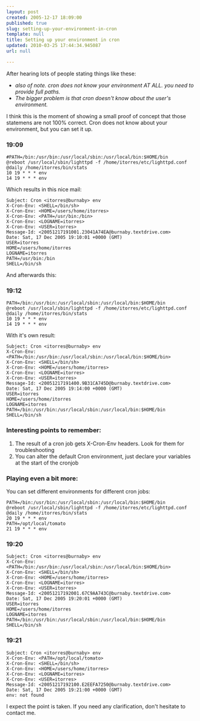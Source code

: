 ```yaml
---
layout: post
created: 2005-12-17 18:09:00
published: true
slug: setting-up-your-environment-in-cron
template: null
title: Setting up your environment in cron
updated: 2010-03-25 17:44:34.945087
url: null

---
```


After hearing lots of people stating things like these:

* _also of note. cron does not know your environment AT ALL. you need to provide full paths._
* _The bigger problem is that cron doesn't know about the user's environment._

I think this is the moment of showing a small proof of concept that those statemens are not 100% correct. Cron does not know about your environment, but you can set it up.

### 19:09
	#PATH=/bin:/usr/bin:/usr/local/sbin:/usr/local/bin:$HOME/bin
	@reboot /usr/local/sbin/lighttpd -f /home/itorres/etc/lighttpd.conf
	@daily /home/itorres/bin/stats
	10 19 * * * env
	14 19 * * * env

Which results in this nice mail:

	Subject: Cron <itorres@burnaby> env
	X-Cron-Env: <SHELL=/bin/sh>
	X-Cron-Env: <HOME=/users/home/itorres>
	X-Cron-Env: <PATH=/usr/bin:/bin>
	X-Cron-Env: <LOGNAME=itorres>
	X-Cron-Env: <USER=itorres>
	Message-Id: <20051217191001.23041A74EA@burnaby.textdrive.com>
	Date: Sat, 17 Dec 2005 19:10:01 +0000 (GMT)
	USER=itorres
	HOME=/users/home/itorres
	LOGNAME=itorres
	PATH=/usr/bin:/bin
	SHELL=/bin/sh

And afterwards this:

### 19:12

	PATH=/bin:/usr/bin:/usr/local/sbin:/usr/local/bin:$HOME/bin
	@reboot /usr/local/sbin/lighttpd -f /home/itorres/etc/lighttpd.conf
	@daily /home/itorres/bin/stats
	10 19 * * * env
	14 19 * * * env

With it's own result:

	Subject: Cron <itorres@burnaby> env
	X-Cron-Env: <PATH=/bin:/usr/bin:/usr/local/sbin:/usr/local/bin:$HOME/bin>
	X-Cron-Env: <SHELL=/bin/sh>
	X-Cron-Env: <HOME=/users/home/itorres>
	X-Cron-Env: <LOGNAME=itorres>
	X-Cron-Env: <USER=itorres>
	Message-Id: <20051217191400.9B31CA745D@burnaby.textdrive.com>
	Date: Sat, 17 Dec 2005 19:14:00 +0000 (GMT)
	USER=itorres
	HOME=/users/home/itorres
	LOGNAME=itorres
	PATH=/bin:/usr/bin:/usr/local/sbin:/usr/local/bin:$HOME/bin
	SHELL=/bin/sh

### Interesting points to remember:
1. The result of a cron job gets X-Cron-Env headers. Look for them for troubleshooting
2. You can alter the default Cron environment, just declare your variables at the start of the cronjob

### Playing even a bit more:
You can set different environments for different cron jobs:

	PATH=/bin:/usr/bin:/usr/local/sbin:/usr/local/bin:$HOME/bin
	@reboot /usr/local/sbin/lighttpd -f /home/itorres/etc/lighttpd.conf
	@daily /home/itorres/bin/stats
	20 19 * * * env
	PATH=/opt/local/tomato
	21 19 * * * env

### 19:20

	Subject: Cron <itorres@burnaby> env
	X-Cron-Env: <PATH=/bin:/usr/bin:/usr/local/sbin:/usr/local/bin:$HOME/bin>
	X-Cron-Env: <SHELL=/bin/sh>
	X-Cron-Env: <HOME=/users/home/itorres>
	X-Cron-Env: <LOGNAME=itorres>
	X-Cron-Env: <USER=itorres>
	Message-Id: <20051217192001.67C9AA743C@burnaby.textdrive.com>
	Date: Sat, 17 Dec 2005 19:20:01 +0000 (GMT)
	USER=itorres
	HOME=/users/home/itorres
	LOGNAME=itorres
	PATH=/bin:/usr/bin:/usr/local/sbin:/usr/local/bin:$HOME/bin
	SHELL=/bin/sh

### 19:21

	Subject: Cron <itorres@burnaby> env
	X-Cron-Env: <PATH=/opt/local/tomato>
	X-Cron-Env: <SHELL=/bin/sh>
	X-Cron-Env: <HOME=/users/home/itorres>
	X-Cron-Env: <LOGNAME=itorres>
	X-Cron-Env: <USER=itorres>
	Message-Id: <20051217192100.E2EEFA7250@burnaby.textdrive.com>
	Date: Sat, 17 Dec 2005 19:21:00 +0000 (GMT)
	env: not found

I expect the point is taken. If you need any clarification, don't hesitate to contact me.
